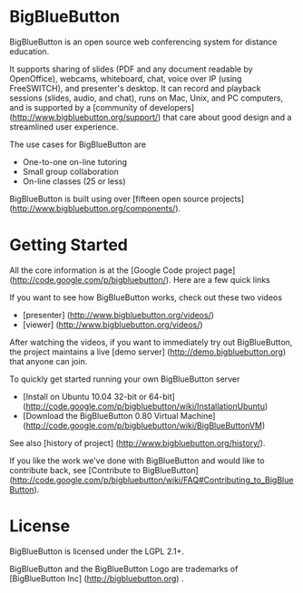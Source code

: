 BigBlueButton
=============
BigBlueButton is an open source web conferencing system for distance education.  

It supports sharing of slides (PDF and any document readable by OpenOffice), webcams, whiteboard, chat, voice over IP (using FreeSWITCH), and presenter's desktop. It can record and playback sessions (slides, audio, and chat), runs on Mac, Unix, and PC computers, and is supported by a [community of developers] (http://www.bigbluebutton.org/support/) that care about good design and a streamlined user experience. 

The use cases for BigBlueButton are
  * One-to-one on-line tutoring
  * Small group collaboration 
  * On-line classes (25 or less)

BigBlueButton is built using over [fifteen open source projects] (http://www.bigbluebutton.org/components/).

Getting Started
===============
All the core information is at the [Google Code project page] (http://code.google.com/p/bigbluebutton/).  Here are a few quick links

If you want to see how BigBlueButton works, check out these two videos
  * [presenter] (http://www.bigbluebutton.org/videos/)
  * [viewer] (http://www.bigbluebutton.org/videos/)

After watching the videos, if you want to immediately try out BigBlueButton, the project maintains a live [demo server] (http://demo.bigbluebutton.org) that anyone can join.  

To quickly get started running your own BigBlueButton server
  * [Install on Ubuntu 10.04 32-bit or 64-bit] (http://code.google.com/p/bigbluebutton/wiki/InstallationUbuntu)
  * [Download the BigBlueButton 0.80 Virtual Machine] (http://code.google.com/p/bigbluebutton/wiki/BigBlueButtonVM)

See also [history of project] (http://www.bigbluebutton.org/history/).

If you like the work we've done with BigBlueButton and would like to contribute back, see [Contribute to BigBlueButton] (http://code.google.com/p/bigbluebutton/wiki/FAQ#Contributing_to_BigBlueButton).

License
=======
BigBlueButton is licensed under the LGPL 2.1+.

BigBlueButton and the BigBlueButton Logo are trademarks of [BigBlueButton Inc] (http://bigbluebutton.org) .
